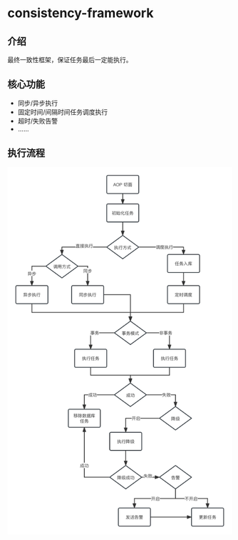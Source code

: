 # consistency-framework 

## 介绍
最终一致性框架，保证任务最后一定能执行。

## 核心功能
* 同步/异步执行
* 固定时间/间隔时间任务调度执行
* 超时/失败告警
* ......

## 执行流程
![avatar](doc/images/流程图.png)